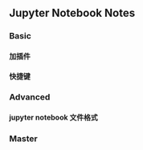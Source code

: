 ## Jupyter Notebook Notes


### Basic

#### 加插件

#### 快捷键


### Advanced

#### jupyter notebook 文件格式

### Master

